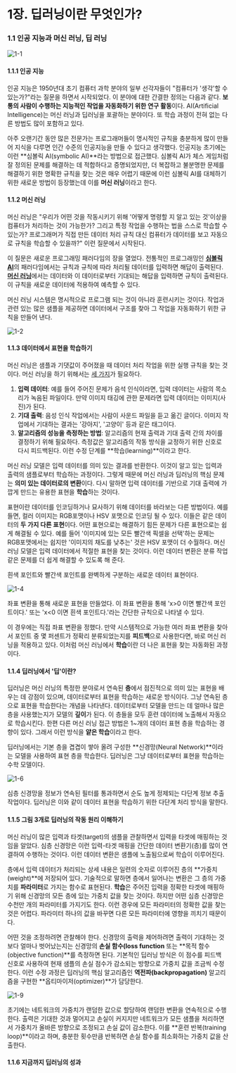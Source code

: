 # 1장. 딥러닝이란 무엇인가?

### 1.1 인공 지능과 머신 러닝, 딥 러닝

![1-1](C:\Users\jungg\Pictures\1-1.png)

#### 1.1.1 인공 지능

인공 지능은 1950년대 초기 컴퓨터 과학 분야의 일부 선각자들이 "컴퓨터가 '생각'할 수 있는가?"라는 질문을 하면서 시작되었다. 이 분야에 대한 간결한 정의는 다음과 같다. **보통의 사람이 수행하는 지능적인 작업을 자동화하기 위한 연구 활동**이다. AI(Artificial Intelligence)는 머신 러닝과 딥러닝을 포괄하는 분야이다. 또 학습 과정이 전혀 없는 다른 방법도 많이 포함하고 있다. 

아주 오랜기간 동안 많은 전문가는 프로그래머들이 명시적인 규칙을 충분하게 많이 만들어 지식을 다루면 인간 수준의 인공지능을 만들 수 있다고 생각했다. 인공지능 초기에는 이런 **심볼릭 AI(symbolic AI)**라는 방법으로 접근했다. 심볼릭 AI가 체스 게임처럼 잘 정의된 문제를 해결하는 데 적합하다고 증명되었지만, 더 복잡하고 불분명한 문제를 해결하기 위한 명확한 규칙을 찾는 것은 매우 어렵기 때문에 이런 심볼릭 AI를 대체하기 위한 새로운 방법이 등장했는데 이를 **머신 러닝**이라고 한다.



#### 1.1.2 머신 러닝

머신 러닝은 "우리가 어떤 것을 작동시키기 위해 '어떻게 명령할 지 알고 있는 것'이상을 컴퓨터가 처리하는 것이 가능한가? 그리고 특정 작업을 수행하는 법을 스스로 학습할 수 있는가? 프로그래머가 직접 만든 데이터 처리 규칙 대신 컴퓨터가 데이터를 보고 자동으로 규칙을 학습할 수 있을까?" 이런 질문에서 시작된다.

이 질문은 새로운 프로그래밍 패러다임의 장을 열었다. 전통적인 프로그래밍인 <u>**심볼릭 AI**</u>의 패러다임에서는 규칙과 규칙에 따라 처리될 데이터를 입력하면 해답이 출력된다. <u>**머신 러닝**</u>에서는 데이터와 이 데이터로부터 기대되는 해답을 입력하면 규칙이 출력된다. 이 규칙을 새로운 데이터에 적용하여 예측할 수 있다.

머신 러닝 시스템은 명시적으로 프로그램 되는 것이 아니라 훈련시키는 것이다. 작업과 관련 있는 많은 샘플을 제공하면 데이터에서 구조를 찾아 그 작업을 자동화하기 위한 규칙을 만들어 낸다.

![1-2](C:\Users\jungg\Pictures\1-2.png)



#### 1.1.3 데이터에서 표현을 학습하기

머신 러닝은 샘플과 기댓값이 주어졌을 때 데이터 처리 작업을 위한 실행 규칙을 찾는 것이다. 머신 러닝을 하기 위해서는 <u>세 가지</u>가 필요하다.

1. **입력 데이터**: 예를 들어 주어진 문제가 음석 인식이라면, 입력 데이터는 사람의 목소리가 녹음된 파일이다. 만약 이미지 태깅에 관한 문제라면 입력 데이터는 이미지(사진)가 된다.
2. **기대 출력**: 음성 인식 작업에서는 사람이 사운드 파일을 듣고 옮긴 글이다. 이미지 작업에서 기대하는 결과는 '강아지', '고양이' 등과 같은 태그이다.
3. **알고리즘의 성능을 측정하는 방법**: 알고리즘의 현재 출력과 기대 출력 간의 차이를 결정하기 위해 필요하다. 측정값은 알고리즘의 작동 방식을 교정하기 위한 신호로 다시 피드백된다. 이런 수정 단계를 **학습(learning)**이라고 한다.

머신 러닝 모델은 입력 데이터를 의미 있는 결과를 반환한다. 이것이 알고 있는 입력과 출력의 샘플로부터 학습하는 과정이다. 그렇게 때문에 머신 러닝과 딥러닝의 핵심 문제는 **의미 있는 데이터로의 변환**이다. 다시 말하면 입력 데이터를 기반으로 기대 출력에 가깝게 만드는 유용한 표현을 **학습**하는 것이다.

표현이란 데이터를 인코딩하거나 묘사하기 위해 데이터를 바라보는 다른 방법이다. 예를 들면, 컬러 이미지는 RGB포맷이나 HSV 포맷으로 인코딩 될 수 있다. 이들은 같은 데이터의 **두 가지 다른 표현**이다. 어떤 표현으로는 해결하기 힘든 문제가 다른 표현으로는 쉽게 해결될 수 있다. 예를 들어 '이미지에 있는 모든 빨간색 픽셀을 선택'하는 문제는 RGB포맷에서는 쉽지만 '이미지의 채도를 낮추는' 것은 HSV 포맷이 더 수월하다. 머신 러닝 모델은 입력 데이터에서 적절한 표현을 찾는 것이다. 이런 데이터 변환은 분류 작업 같은 문제를 더 쉽게 해결할 수 있도록 해 준다.



 흰색 포인트와 빨간색 포인트를 완벽하게 구분하는 새로운 데이터 표현이다.

![1-4](C:\Users\jungg\Pictures\1-4.png)

좌표 변환을 통해 새로운 표현을 만들었다. 이 좌표 변환을 통해 'x>0 이면 빨간색 포인트이다.' 또는 'x<0 이면 흰색 포인트다.'라는 간단한 규칙으로 나타낼 수 있다.

이 경우에는 직접 좌표 변환을 정했다. 만약 시스템적으로 가능한 여러 좌표 변환을 찾아서 포인트 중 몇 퍼센트가 정확리 분류되었는지를 **피드백**으로 사용한다면, 바로 머신 러닝을 적용하고 있다. 이처럼 머신 러닝에서 **학습**이란 더 나은 표현을 찾는 자동화된 과정이다.



#### 1.1.4 딥러닝에서 '딥'이란?

딥러닝은 머신 러닝의 특정한 분야로서 연속된 **층**에서 점진적으로 의미 있는 표현을 배우는 데 강점이 있으며, 데이터로부터 표현을 학습하는 새로운 방식이다. 그냥 연속된 층으로 표현을 학습한다는 개념을 나타낸다. 데이터로부터 모델을 만드는 데 얼마나 많은 층을 사용했는지가 모델의 **깊이**가 된다. 이 층들을 모두 훈련 데이터에 노출해서 자동으로 학습시킨다. 한편 다른 머신 러닝 접근 방법은 1~개의 데이터 표현 층을 학습하는 경향이 있다. 그래서 이런 방식을 **얕은 학습**이라고 한다.

딥러닝에서는 기본 층을 겹겹이 쌓아 올려 구성한 **신경망(Neural Network)**이라는 모델을 사용하여 표현 층을 학습한다. 딥러닝은 그냥 데이터로부터 표현을 학습하는 수학 모델이다.

![1-6](C:\Users\jungg\Pictures\1-6.png)



심층 신경망을 정보가 연속된 필터를 통과하면서 순도 높게 정제되는 다단계 정보 추출 작업이다. 딥러닝은 이와 같이 데이터 표현을 학습하기 위한 다단계 처리 방식을 말한다.



#### 1.1.5 그림 3개로 딥러닝의 작동 원리 이해하기

머신 러닝이 많은 입력과 타겟(target)의 샘플을 관찰하면서 입력을 타겟에 매핑하는 것임을 알았다. 심층 신경망은 이런 입력-타겟 매핑을 간단한 데이터 변환기(층)를 많이 연결하여 수행하는 것이다. 이런 데이터 변환은 샘플에 노출됨으로써 학습이 이루어진다.

층에서 입력 데이터가 처리되는 상세 내용은 일련의 숫자로 이루어진 층의 **가중치(weight)**에 저장되어 있다. 기술적으로 말하면 층에서 일어나는 변환은 그 층의 가중치를 **파라미터**로 가지는 함수로 표현된다. **학습**은 주어진 입력을 정확한 타겟에 매핑하기 위해 신경망의 모든 층에 있는 가중치 값을 찾는 것이다. 하지만 어떤 심층 신경망은 수천만 개의 파라미터를 가지기도 한다. 이런 경우에 모든 파라미터의 정확한 값을 찾는 것은 어렵다. 파라미터 하나의 값을 바꾸면 다른 모든 파라미터에 영향을 끼치기 때문이다. 

어떤 것을 조정하려면 관찰해야 한다. 신경망의 출력을 제어하려면 출력이 기대하는 것보다 얼마나 벗어났는지는 신경망의 **손실 함수(loss function** 또는 **목적 함수(objective function)**를 측정하면 된다. 기본적인 딥러닝 방식은 이 점수를 피드백 신호로 사용하여 현재 샘플의 손실 점수가 감소되는 방향으로 가중치 값을 조금씩 수정한다. 이런 수정 과정은 딥러닝의 핵심 알고리즘인 **역전파(backpropagation)** 알고리즘을 구현한 **옵티마이저(optimizer)**가 담당한다.

![1-9](C:\Users\jungg\Pictures\1-9.png)



초기에는 네트워크의 가중치가 랜덤한 값으로 할당하여 랜덤한 변환을 연속적으로 수행한다. 출력은 기대한 것과 멀어지고 손실이 커지지만 네트워크가 모든 샘플을 처리하면서 가중치가 올바른 방향으로 조정되고 손실 값이 감소한다. 이를 **훈련 반복(training loop)**이라고 하며, 충분한 횟수만큼 반복하면 손실 함수를 최소화하는 가중치 값을 산출한다.



#### 1.1.6 지금까지 딥러닝의 성과











